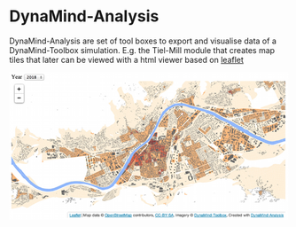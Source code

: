 DynaMind-Analysis
=================

DynaMind-Analysis are set of tool boxes to export and visualise data of a DynaMind-Toolbox simulation. E.g. the Tiel-Mill module that creates map tiles that later can be viewed with a html viewer based on [leaflet](http://leafletjs.com/)


<a href="http://htmlpreview.github.io/?https://github.com/christianurich/DynaMind-Analysis/blob/master/viewer/viewer.html"><img src="viewer.png" border="0"></a> 